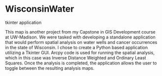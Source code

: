 # WisconsinWater
tkinter application

This map is another project from my Capstone in GIS Development course at UW-Madison. We were tasked with developing a standalone application that would perform spatial analysis on water wells and cancer occurrences in the state of Wisconsin. I chose to create a Python based application utilizing a Tkinter GUI. Arcpy code is used for running the spatial analysis, which in this case was Inverse Distance Weighted and Ordinary Least Squares. Once the analysis is completed, the application allows the user to toggle between the resulting analysis maps.
